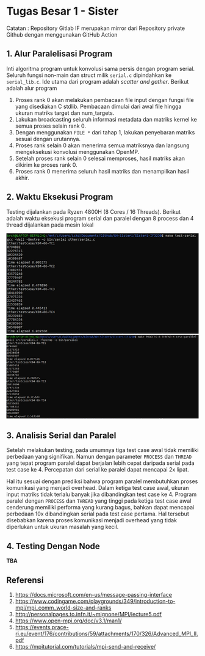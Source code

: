 # Tugas Besar 1 - Sister
Catatan : Repository Gitlab IF merupakan mirror dari Repository private Github dengan menggunakan GitHub Action

## 1. Alur Paralelisasi Program
Inti algoritma program untuk konvolusi sama persis dengan program serial.
Seluruh fungsi non-main dan struct milik `serial.c` dipindahkan ke `serial_lib.c`.
Ide utama dari program adalah *scatter and gather*. Berikut adalah alur program

1. Proses rank 0 akan melakukan pembacaan file input dengan fungsi file yang disediakan C stdlib.
Pembacaan dimulai dari awal file hingga ukuran matriks target dan num_targets.
2. Lakukan broadcasting seluruh informasi metadata dan matriks kernel ke semua proses selain rank 0.
3. Dengan menggunakan `FILE *` dari tahap 1, lakukan penyebaran matriks sesuai dengan urutannya.
4. Proses rank selain 0 akan menerima semua matriksnya dan langsung mengeksekusi konvolusi menggunakan OpenMP.
5. Setelah proses rank selain 0 selesai memproses, hasil matriks akan dikirim ke proses rank 0.
6. Proses rank 0 menerima seluruh hasil matriks dan menampilkan hasil akhir.

## 2. Waktu Eksekusi Program
Testing dijalankan pada Ryzen 4800H (8 Cores / 16 Threads). Berikut adalah waktu eksekusi program serial dan paralel dengan
8 process dan 4 thread dijalankan pada mesin lokal

![serial](./other/img/serial-test.jpg) \
![parallel](./other/img/parallel-test.jpg)

## 3. Analisis Serial dan Paralel
 Setelah melakukan testing, pada umumnya tiga test case awal
tidak memiliki perbedaan yang signifikan. Namun dengan parameter `PROCESS` dan `THREAD` yang tepat program paralel dapat berjalan
lebih cepat daripada serial pada test case ke 4. Percepatan dari serial ke paralel dapat mencapai 2x lipat.

Hal itu sesuai dengan prediksi bahwa program paralel membutuhkan proses komunikasi yang menjadi overhead. Dalam ketiga test case awal,
 ukuran input matriks tidak terlalu banyak jika dibandingkan test case ke 4. Program paralel dengan `PROCESS` dan `THREAD` yang tinggi
 pada ketiga test case awal cenderung memiliki performa yang kurang bagus, bahkan dapat mencapai perbedaan 10x dibandingkan serial
 pada test case pertama. Hal tersebut disebabkan karena proses komunikasi menjadi overhead yang tidak diperlukan untuk ukuran masalah
 yang kecil.

## 4. Testing Dengan Node
**TBA**

## Referensi
1. https://docs.microsoft.com/en-us/message-passing-interface
2. https://www.codingame.com/playgrounds/349/introduction-to-mpi/mpi_comm_world-size-and-ranks
3. http://personalpages.to.infn.it/~mignone/MPI/lecture5.pdf
4. https://www.open-mpi.org/doc/v3.1/man1/
5. https://events.prace-ri.eu/event/176/contributions/59/attachments/170/326/Advanced_MPI_II.pdf
6. https://mpitutorial.com/tutorials/mpi-send-and-receive/

